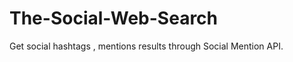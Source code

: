 The-Social-Web-Search
=====================

Get social hashtags , mentions results through Social Mention API.
